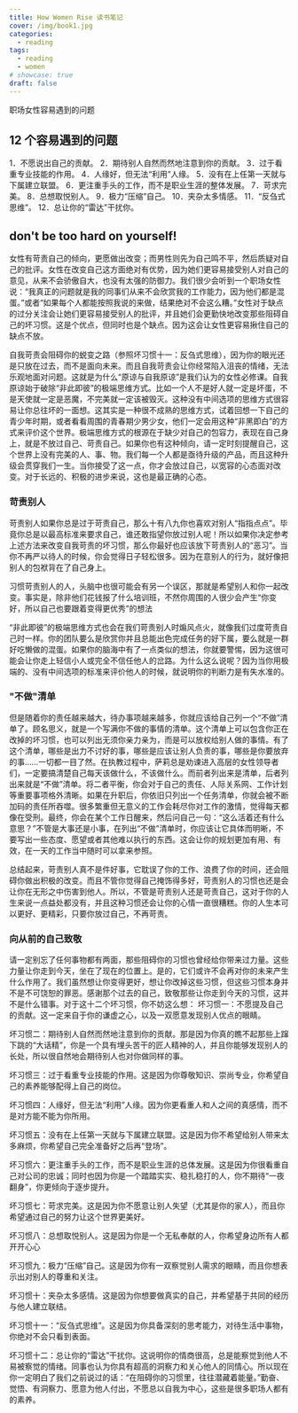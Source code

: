 ```yaml
---
title: How Women Rise 读书笔记
cover: /img/book1.jpg
categories:
  - reading
tags:
  - reading
  - women
# showcase: true
draft: false
---
```


职场女性容易遇到的问题

<!--more-->

## 12 个容易遇到的问题

1．不愿说出自己的贡献。
2．期待别人自然而然地注意到你的贡献。
3．过于看重专业技能的作用。
4．人缘好，但无法“利用”人缘。
5．没有在上任第一天就与下属建立联盟。
6．更注重手头的工作，而不是职业生涯的整体发展。
7．苛求完美。
8．总想取悦别人。
9．极力“压缩”自己。
10．夹杂太多情感。
11．“反刍式思维”。
12．总让你的“雷达”干扰你。

## don't be too hard on yourself!
女性有苛责自己的倾向，更愿做出改变；而男性则先为自己鸣不平，然后质疑对自己的批评。女性在改变自己这方面绝对有优势，因为她们更容易接受别人对自己的意见，从来不会骄傲自大，也没有太强的防御力。我们很少会听到一个职场女性说：“我真正的问题就是我的同事们从来不会欣赏我的工作能力，因为他们都是混蛋。”或者“如果每个人都能按照我说的来做，结果绝对不会这么糟。”女性对于缺点的过分关注会让她们更容易接受别人的批评，并且她们会更勤快地改变那些阻碍自己的坏习惯。这是个优点，但同时也是个缺点。因为这会让女性更容易揪住自己的缺点不放。

自我苛责会阻碍你的蜕变之路（参照坏习惯十一：反刍式思维），因为你的眼光还是只放在过去，而不是面向未来。而且自我苛责会让你经常陷入沮丧的情绪，无法乐观地面对问题。这就是为什么“原谅与自我原谅”是我们认为的女性必修课。自我原谅始于破除“非此即彼”的极端思维方式。比如一个人不是好人就一定是坏蛋，不是天使就一定是恶魔，不完美就一定该被毁灭。这种没有中间选项的思维方式很容易让你总往坏的一面想。这其实是一种很不成熟的思维方式，试着回想一下自己的青少年时期，或者看看周围的青春期少男少女，他们一定会用这种“非黑即白”的方式来评价这个世界。极端思维方式的根源在于缺少对自己的包容力，表现在自己身上，就是不放过自己、苛责自己。如果你也有这种倾向，请一定时刻提醒自己，这个世界上没有完美的人、事、物。我们每一个人都是亟待升级的产品，而且这种升级会贯穿我们一生。当你接受了这一点，你才会放过自己，以宽容的心态面对改变。对于长远的、积极的进步来说，这也是最正确的心态。

### 苛责别人

苛责别人如果你总是过于苛责自己，那么十有八九你也喜欢对别人“指指点点”。毕竟你总是以最高标准来要求自己，谁还敢指望你放过别人呢！所以如果你决定参考上述方法来改变自我苛责的坏习惯，那么你最好也应该放下苛责别人的“恶习”。当你不再严以待人的时候，你会觉得日子轻松很多。因为在意别人的行为，就好像把别人的包袱背在了自己身上。

习惯苛责别人的人，头脑中也很可能会有另一个误区，那就是希望别人和你一起改变。事实是，除非他们花钱报了什么培训班，不然你周围的人很少会产生“你变好，所以自己也要跟着变得更优秀”的想法

“非此即彼”的极端思维方式也会在我们苛责别人时煽风点火，就像我们过度苛责自己时一样。你的团队要么是欣赏你并且总能出色完成任务的好下属，要么就是一群好吃懒做的混蛋。如果你的脑海中有了一点类似的想法，你就要警惕，因为这很可能会让你走上轻信小人或完全不信任他人的岔路。为什么这么说呢？因为当你用极端的、没有中间选项的标准来评价他人的时候，就说明你的判断力是有失水准的。

### "不做"清单
但是随着你的责任越来越大，待办事项越来越多，你就应该给自己列一个“不做”清单了。顾名思义，就是一个写满你不做的事情的清单。这个清单上可以包含你正在改掉的坏习惯，也可以列出无须你亲力亲为，而是可以放权给别人做的事情。有了这个清单，哪些是出力不讨好的事，哪些是应该让别人负责的事，哪些是你要放弃的事……一切都一目了然。在执教过程中，萨莉总是劝谏进入高层的女性领导者们，一定要搞清楚自己每天该做什么，不该做什么。而前者列出来是清单，后者列出来就是“不做”清单。将二者平衡，你会对于自己的责任、人际关系网、工作计划等重要事项格外清晰。如果在升职后，你依旧只列出一个任务清单，你就会被不断加码的责任所吞噬。很多繁重但无意义的工作会耗尽你对工作的激情，觉得每天都像在受刑。最终，你会在某个工作日醒来，然后问自己一句：“这么活着还有什么意思？”不管是大事还是小事，在列出“不做”清单时，你应该让它具体而明晰，不要写出一些态度、愿望或者其他难以执行的东西。这会让你的规划更加有用、有效，在一天的工作当中随时可以拿来参照。

总结起来，苛责别人真不是件好事，它耽误了你的工作、浪费了你的时间，还会阻碍你做出积极的改变。而且不管你觉得自己掩饰得多好，苛责别人的习惯也还是会让你在无形之中伤害到他人。所以，不管是苛责别人还是苛责自己，这对于你的人生来说一点益处都没有，并且这种习惯还会让你的心情一直很糟糕。你的人生本可以更好、更精彩，只要你放过自己，不再苛责。

### 向从前的自己致敬
请一定别忘了任何事物都有两面，那些阻碍你的习惯也曾经给你带来过力量。这些力量让你走到今天，坐在了现在的位置上。是的，它们或许不会再对你的未来产生什么作用了。我们虽然想让你变得更好，想让你改掉这些习惯，但这些习惯本身并不是不可饶恕的罪恶。感谢那个过去的自己，致敬那些让你走到今天的习惯，这并不是什么错事。对于这十二个坏习惯，你不妨这么想：
坏习惯一：不愿提及自己的贡献。这一定来自于你的谦虚之心，以及一双愿意发现别人优点的眼睛。

坏习惯二：期待别人自然而然地注意到你的贡献。那是因为你真的瞧不起那些上蹿下跳的“大话精”，你是一个具有埋头苦干的匠人精神的人，并且你能够发现别人的长处，所以很自然地会期待别人也对你做同样的事。

坏习惯三：过于看重专业技能的作用。这是因为你尊敬知识、崇尚专业，你希望自己的素养能够配得上自己的岗位。

坏习惯四：人缘好，但无法“利用”人缘。因为你更看重人和人之间的真感情，而不是对方能不能为你所用。

坏习惯五：没有在上任第一天就与下属建立联盟。这是因为你不希望给别人带来太多麻烦，你希望自己完全准备好之后再“登场”。

坏习惯六：更注重手头的工作，而不是职业生涯的总体发展。这是因为你很看重自己对公司的忠诚；同时也因为你是一个踏踏实实、稳扎稳打的人，你不期待“一夜翻身”，你更倾向于逐步提升。

坏习惯七：苛求完美。这是因为你不愿意让别人失望（尤其是你的家人），而且你希望通过自己的努力让这个世界更美好。

坏习惯八：总想取悦别人。这是因为你是一个无私奉献的人，你希望身边所有人都开开心心

坏习惯九：极力“压缩”自己。这是因为你有一双察觉别人需求的眼睛，而且你想表示出对别人的尊重和关注。

坏习惯十：夹杂太多感情。这是因为你想要做真实的自己，并希望基于共同的经历与他人建立联结。

坏习惯十一：“反刍式思维”。这是因为你具备深刻的思考能力，对待生活中事物，你绝对不会只看到表面。

坏习惯十二：总让你的“雷达”干扰你。这说明你的情商很高，总是能察觉到他人不易被察觉的情绪。同事也认为你具有超高的洞察力和关心他人的同情心。所以现在你一定明白了我们之前说过的话：“在阻碍你的习惯里，往往潜藏着能量。”勤奋、觉悟、有洞察力、愿意为他人付出，不愿总以自我为中心，这些是很多职场人都有的素养。